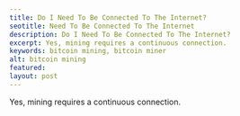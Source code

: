 ```yaml
---
title: Do I Need To Be Connected To The Internet?
seotitle: Need To Be Connected To The Internet
description: Do I Need To Be Connected To The Internet?
excerpt: Yes, mining requires a continuous connection.
keywords: bitcoin mining, bitcoin miner
alt: bitcoin mining
featured: 
layout: post
---
```

Yes, mining requires a continuous connection.
